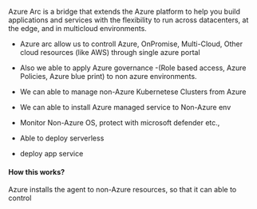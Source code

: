 Azure Arc is a bridge that extends the Azure platform to help you build applications and services with the flexibility to run across datacenters, at the edge, and in multicloud environments.

- Azure arc allow us to controll Azure, OnPromise, Multi-Cloud, Other cloud resources (like AWS) through single azure portal

- Also we able to apply Azure governance -(Role based access, Azure Policies, Azure blue print) to non azure environments.
- We can able to manage non-Azure Kubernetese Clusters from Azure
- We can able to install Azure managed service to Non-Azure env
- Monitor Non-Azure OS, protect with microsoft defender etc.,
- Able to deploy serverless
- deploy app service

#### How this works?
Azure installs the agent to non-Azure resources, so that it can able to control
